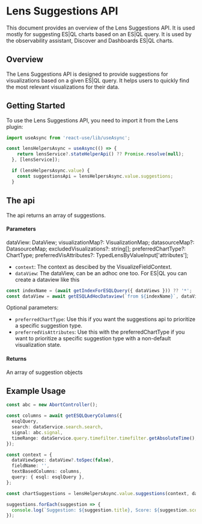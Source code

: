 # Lens Suggestions API

This document provides an overview of the Lens Suggestions API. It is used mostly for suggesting ES|QL charts based on an ES|QL query. It is used by the observability assistant, Discover and Dashboards ES|QL charts.

## Overview

The Lens Suggestions API is designed to provide suggestions for visualizations based on a given ES|QL query. It helps users to quickly find the most relevant visualizations for their data.

## Getting Started

To use the Lens Suggestions API, you need to import it from the Lens plugin:

```typescript
import useAsync from 'react-use/lib/useAsync';

const lensHelpersAsync = useAsync(() => {
    return lensService?.stateHelperApi() ?? Promise.resolve(null);
  }, [lensService]);

  if (lensHelpersAsync.value) {
    const suggestionsApi = lensHelpersAsync.value.suggestions;
  }
```

## The api

The api returns an array of suggestions.

#### Parameters

  dataView: DataView;
  visualizationMap?: VisualizationMap;
  datasourceMap?: DatasourceMap;
  excludedVisualizations?: string[];
  preferredChartType?: ChartType;
  preferredVisAttributes?: TypedLensByValueInput['attributes'];

- `context`: The context as descibed by the VisualizeFieldContext. 
- `dataView`: The dataView, can be an adhoc one too. For ES|QL you can create a dataview like this

```typescript
const indexName = (await getIndexForESQLQuery({ dataViews })) ?? '*';
const dataView = await getESQLAdHocDataview(`from ${indexName}`, dataViews);
```
Optional parameters:
- `preferredChartType`: Use this if you want the suggestions api to prioritize a specific suggestion type.
- `preferredVisAttributes`: Use this with the preferredChartType if you want to prioritize a specific suggestion type with a non-default visualization state.

#### Returns

An array of suggestion objects

## Example Usage

```typescript
const abc = new AbortController();

const columns = await getESQLQueryColumns({
  esqlQuery,
  search: dataService.search.search,
  signal: abc.signal,
  timeRange: dataService.query.timefilter.timefilter.getAbsoluteTime(),
});

const context = {
  dataViewSpec: dataView?.toSpec(false),
  fieldName: '',
  textBasedColumns: columns,
  query: { esql: esqlQuery },
};

const chartSuggestions = lensHelpersAsync.value.suggestions(context, dataView);

suggestions.forEach(suggestion => {
  console.log(`Suggestion: ${suggestion.title}, Score: ${suggestion.score}`);
});
```